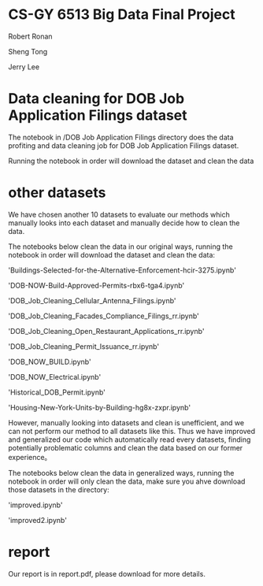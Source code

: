 # CS-GY 6513 Big Data Final Project

Robert Ronan

Sheng Tong

Jerry Lee

# Data cleaning for DOB Job Application Filings dataset

The notebook in /DOB Job Application Filings directory does the data profiting and data cleaning job for  DOB Job Application Filings dataset.

Running the notebook in order will download the dataset and clean the data

# other datasets

We have chosen another 10 datasets to evaluate our methods which manually looks into each dataset and manually decide how to clean the data.

The notebooks below clean the data in our original ways, running the notebook in order will download the dataset and clean the data:

'Buildings-Selected-for-the-Alternative-Enforcement-hcir-3275.ipynb'

'DOB-NOW-Build-Approved-Permits-rbx6-tga4.ipynb'

'DOB_Job_Cleaning_Cellular_Antenna_Filings.ipynb'

'DOB_Job_Cleaning_Facades_Compliance_Filings_rr.ipynb'

'DOB_Job_Cleaning_Open_Restaurant_Applications_rr.ipynb'

'DOB_Job_Cleaning_Permit_Issuance_rr.ipynb'

'DOB_NOW_BUILD.ipynb'

'DOB_NOW_Electrical.ipynb'

'Historical_DOB_Permit.ipynb'

'Housing-New-York-Units-by-Building-hg8x-zxpr.ipynb'

However, manually looking into datasets and clean is unefficient, and we can not perform our method to all datasets like this. Thus we have improved and generalized our code which automatically read every datasets, finding potentially problematic columns and clean the data based on our former experience。



The notebooks below clean the data in generalized ways, running the notebook in order will only clean the data, make sure you ahve download those datasets in the directory:

'improved.ipynb'

'improved2.ipynb'

# report

Our report is in report.pdf, please download for more details.